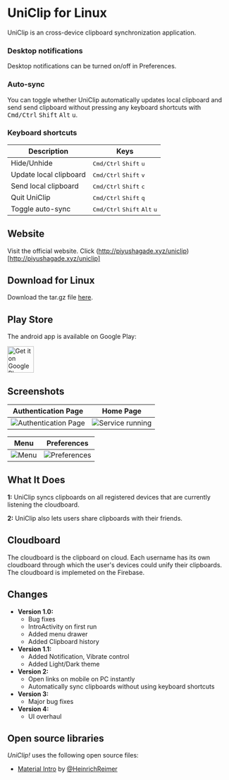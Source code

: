
UniClip for Linux
=======================

UniClip is an cross-device clipboard synchronization application. 

### Desktop notifications

Desktop notifications can be turned on/off in Preferences.


### Auto-sync

You can toggle whether UniClip automatically updates local clipboard and send send clipboard without pressing any keyboard shortcuts with <kbd>Cmd/Ctrl</kbd> <kbd>Shift</kbd> <kbd>Alt</kbd> <kbd>u</kbd>.

### Keyboard shortcuts

Description            | Keys
-----------------------| -----------------------
Hide/Unhide            | <kbd>Cmd/Ctrl</kbd> <kbd>Shift</kbd> <kbd>u</kbd>
Update local clipboard   | <kbd>Cmd/Ctrl</kbd> <kbd>Shift</kbd> <kbd>v</kbd>
Send local clipboard     | <kbd>Cmd/Ctrl</kbd> <kbd>Shift</kbd> <kbd>c</kbd>
Quit UniClip      | <kbd>Cmd/Ctrl</kbd> <kbd>Shift</kbd> <kbd>q</kbd>
Toggle auto-sync  | <kbd>Cmd/Ctrl</kbd> <kbd>Shift</kbd> <kbd>Alt</kbd> <kbd>u</kbd>


Website
----
Visit the official website. Click (http://piyushagade.xyz/uniclip)[http://piyushagade.xyz/uniclip]


Download for Linux
----
Download the tar.gz file <a href="https://github.com/piyushagade/UniClip-Linux/raw/master/downloads/uniclip-x64.tar.gz">here</a>.

Play Store
----
The android app is available on Google Play:

<a href="https://play.google.com/store/apps/details?id=com.piyushagade.uniclip">
	<img alt="Get it on Google Play" src="https://play.google.com/intl/en_us/badges/images/generic/en-play-badge.png" height="60" />
</a>

Screenshots
-----------

| Authentication Page | Home Page |
|:-:|:-:|
| ![Authentication Page][1] | ![Service running][3] |


| Menu | Preferences |
|:-:|:-:|
| ![Menu][4] | ![Preferences][2] |


What It Does
-----

**1:** UniClip syncs clipboards on all registered devices that are currently listening the cloudboard.

**2:** UniClip also lets users share clipboards with their friends.

Cloudboard
-------
The cloudboard is the clipboard on cloud. Each username has its own cloudboard through which the user's devices could unify their clipboards. The cloudboard is implemeted on the Firebase.

Changes
-------

* **Version 1.0:**
    * Bug fixes
    * IntroActivity on first run
    * Added menu drawer
    * Added Clipboard history
* **Version 1.1:**
    * Added Notification, Vibrate control
    * Added Light/Dark theme
* **Version 2:**
    * Open links on mobile on PC instantly
    * Automatically sync clipboards without using keyboard shortcuts
* **Version 3:**
    * Major bug fixes
* **Version 4:**
    * UI overhaul

Open source libraries
-------

*UniClip!* uses the following open source files:

* [Material Intro][7] by [@HeinrichReimer][6]


[7]: https://github.com/piyushagade/material-intro
[6]: https://github.com/HeinrichReimer


[1]: http://i.imgur.com/LXBO1Ey.png
[2]: http://i.imgur.com/vXnm4EF.png
[3]: http://i.imgur.com/holmAaL.png
[4]: http://i.imgur.com/qsOxLxR.png
[5]: http://i.imgur.com/StS7Vtl.png
